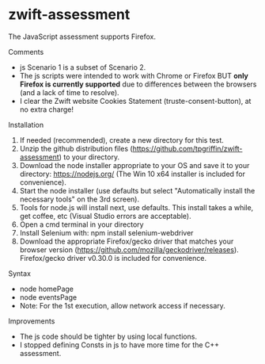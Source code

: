 # zwift-assessment
The JavaScript assessment supports Firefox.

Comments
- js Scenario 1 is a subset of Scenario 2.
- The js scripts were intended to work with Chrome or Firefox BUT **only Firefox is currently supported** due to differences between the browsers (and a lack of time to resolve).
- I clear the Zwift website Cookies Statement (truste-consent-button), at no extra charge!

Installation
1. If needed (recommended), create a new directory for this test.
2. Unzip the github distribution files (https://github.com/tpgriffin/zwift-assessment) to your directory.
2. Download the node installer appropriate to your OS and save it to your directory: https://nodejs.org/ (The Win 10 x64 installer is included for convenience).
3. Start the node installer (use defaults but select "Automatically install the necessary tools" on the 3rd screen).
4. Tools for node.js will install next, use defaults. This install takes a while, get coffee, etc (Visual Studio errors are acceptable).
5. Open a cmd terminal in your directory
6. Install Selenium with: npm install selenium-webdriver
7. Download the appropriate Firefox/gecko driver that matches your browser version (https://github.com/mozilla/geckodriver/releases). Firefox/gecko driver v0.30.0 is included for convenience.

Syntax
- node homePage
- node eventsPage 
- Note: For the 1st execution, allow network access if necessary.

Improvements
- The js code should be tighter by using local functions.
- I stopped defining Consts in js to have more time for the C++ assessment.
